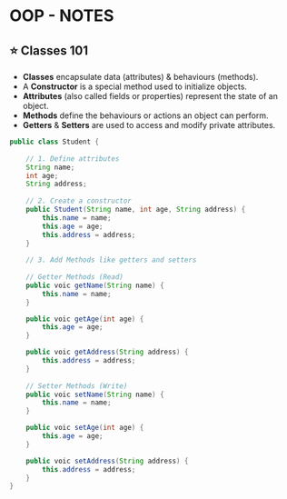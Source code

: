 # OOP - NOTES

## ⭐️ Classes 101

- **Classes** encapsulate data (attributes) & behaviours (methods).
- A **Constructor** is a special method used to initialize objects.
- **Attributes** (also called fields or properties) represent the state of an object.
- **Methods** define the behaviours or actions an object can perform.
- **Getters** & **Setters** are used to access and modify private attributes.

```java
public class Student {
    
    // 1. Define attributes
    String name;
    int age;
    String address;
    
    // 2. Create a constructor
    public Student(String name, int age, String address) {
        this.name = name;
        this.age = age;
        this.address = address;
    }
    
    // 3. Add Methods like getters and setters
        
    // Getter Methods (Read)
    public voic getName(String name) {
        this.name = name;
    }

    public voic getAge(int age) {
        this.age = age;
    }

    public voic getAddress(String address) {
        this.address = address;
    }
        
    // Setter Methods (Write)
    public voic setName(String name) {
        this.name = name;
    }

    public voic setAge(int age) {
        this.age = age;
    }

    public voic setAddress(String address) {
        this.address = address;
    }
}
```

